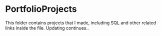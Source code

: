 # PortfolioProjects

This folder contains projects that I made, including SQL and other related links inside the file. Updating continues..

